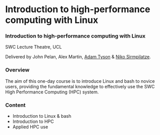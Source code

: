 # Introduction to high-performance computing with Linux

### Introduction to high-performance computing with Linux
SWC Lecture Theatre, UCL

Delivered by John Pelan, Alex Martin, [Adam Tyson](https://github.com/adamltyson) & [Niko Sirmpilatze](https://github.com/niksirbi).

### Overview
The aim of this one-day course is to introduce Linux and bash to novice users, providing the fundamental knowledge to effectively use the SWC High Performance Computing (HPC) system. 

### Content

* Introduction to Linux & bash 
* Introduction to HPC 
* Applied HPC use
